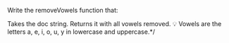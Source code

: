 Write the removeVowels function that:

Takes the doc string.
Returns it with all vowels removed.
💡 Vowels are the letters a, e, i, o, u, y in lowercase and uppercase.*/
